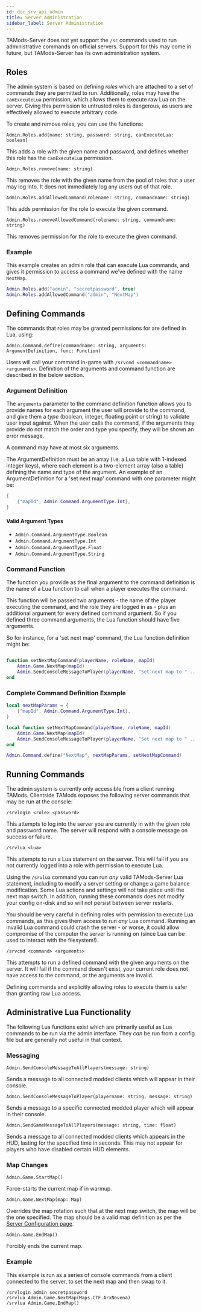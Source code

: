 ```yaml
---
id: doc_srv_api_admin
title: Server Administration
sidebar_label: Server Administration
---
```


TAMods-Server does not yet support the `/sc` commands used to run administrative commands on official servers. Support for this may come in future, but TAMods-Server has its own administration system.

## Roles

The admin system is based on defining _roles_ which are attached to a set of commands they are permitted to run. Additionally, roles may have the `canExecuteLua` permission, which allows them to execute raw Lua on the server. Giving this permission to untrusted roles is dangerous, as users are effectively allowed to execute arbitrary code.

To create and remove roles, you can use the functions:

`Admin.Roles.add(name: string, password: string, canExecuteLua: boolean)`

This adds a role with the given name and password, and defines whether this role has the `canExecuteLua` permission.

`Admin.Roles.remove(name: string)`

This removes the role with the given name from the pool of roles that a user may log into. It does not immediately log any users out of that role.

`Admin.Roles.addAllowedCommand(rolename: string, commandname: string)`

This adds permission for the role to execute the given command.

`Admin.Roles.removeAllowedCommand(rolename: string, commandname: string)`

This removes permission for the role to execute the given command.

### Example

This example creates an admin role that can execute Lua commands, and gives it permission to access a command we've defined with the name `NextMap`.

```lua
Admin.Roles.add("admin", "secretpassword", true)
Admin.Roles.addAllowedCommand("admin", "NextMap")
```

## Defining Commands

The commands that roles may be granted permissions for are defined in Lua, using:

`Admin.Command.define(commandname: string, arguments: ArgumentDefinition, func: Function)`

Users will call your command in-game with `/srvcmd <commandname> <arguments>`. Definition of the arguments and command function are described in the below section.

### Argument Definition

The `arguments` parameter to the command definition function allows you to provide names for each argument the user will provide to the command, and give them a _type_ (boolean, integer, floating point or string) to validate user input against. When the user calls the command, if the arguments they provide do not match the order and type you specify, they will be shown an error message.

A command may have at most six arguments.

The ArgumentDefinition must be an array (i.e. a Lua table with 1-indexed integer keys), where each element is a two-element array (also a table) defining the name and type of the argument. An example of an ArgumentDefinition for a 'set next map' command with one parameter might be:

```lua
{
    {"mapId", Admin.Command.ArgumentType.Int},
}
```

#### Valid Argument Types

- `Admin.Command.ArgumentType.Boolean`
- `Admin.Command.ArgumentType.Int`
- `Admin.Command.ArgumentType.Float`
- `Admin.Command.ArgumentType.String`

### Command Function

The function you provide as the final argument to the command definition is the name of a Lua function to call when a player executes the command.

This function will be passed two arguments - the name of the player executing the command, and the role they are logged in as - plus an additional argument for every defined command argument. So if you defined three command arguments, the Lua function should have five arguments.

So for instance, for a 'set next map' command, the Lua function definition might be:

```lua

function setNextMapCommand(playerName, roleName, mapId)
    Admin.Game.NextMap(mapId)
    Admin.SendConsoleMessageToPlayer(playerName, "Set next map to " .. mapId)
end

```

### Complete Command Definition Example

```lua
local nextMapParams = {
    {"mapId", Admin.Command.ArgumentType.Int},
}

local function setNextMapCommand(playerName, roleName, mapId)
    Admin.Game.NextMap(mapId)
    Admin.SendConsoleMessageToPlayer(playerName, "Set next map to " .. mapId)
end

Admin.Command.define("NextMap", nextMapParams, setNextMapCommand)
```

## Running Commands

The admin system is currently only accessible from a client running TAMods. Clientside TAMods exposes the following server commands that may be run at the console:

`/srvlogin <role> <password>`

This attempts to log into the server you are currently in with the given role and password name. The server will respond with a console message on success or failure.

`/srvlua <lua>`

This attempts to run a Lua statement on the server. This will fail if you are not currently logged into a role with permission to execute Lua.

Using the `/srvlua` command you can run _any_ valid TAMods-Server Lua statement, including to modify a server setting or change a game balance modification. Some Lua actions and settings will not take place until the next map switch. In addition, running these commands does not modify your config on-disk and so will not persist between server restarts.

You should be very careful in defining roles with permission to execute Lua commands, as this gives them access to run _any_ Lua command. Running an invalid Lua command could crash the server - or worse, it could allow compromise of the computer the server is running on (since Lua can be used to interact with the filesystem!).

`/srvcmd <command> <arguments>`

This attempts to run a defined command with the given arguments on the server. It will fail if the command doesn't exist, your current role does not have access to the command, or the arguments are invalid.

Defining commands and explicitly allowing roles to execute them is safer than granting raw Lua access.

## Administrative Lua Functionality

The following Lua functions exist which are primarily useful as Lua commands to be run via the admin interface. They _can_ be run from a config file but are generally not useful in that context.

### Messaging

`Admin.SendConsoleMessageToAllPlayers(message: string)`

Sends a message to all connected modded clients which will appear in their console.

`Admin.SendConsoleMessageToPlayer(playername: string, message: string)`

Sends a message to a specific connected modded player which will appear in their console.

`Admin.SendGameMessageToAllPlayers(message: string, time: float)`

Sends a message to all connected modded clients which appears in the HUD, lasting for the specified time in seconds. This may not appear for players who have disabled certain HUD elements.

### Map Changes

`Admin.Game.StartMap()`

Force-starts the current map if in warmup.

`Admin.Game.NextMap(map: Map)`

Overrides the map rotation such that at the next map switch, the map will be the one specified. The map should be a valid map definition as per the [Server Configuration page](doc_srv_api_serverconfig.md#maps).

`Admin.Game.EndMap()`

Forcibly ends the current map.

### Example

This example is run as a series of console commands from a client connected to the server, to set the next map and then swap to it.

```
/srvlogin admin secretpassword
/srvlua Admin.Game.NextMap(Maps.CTF.ArxNovena)
/srvlua Admin.Game.EndMap()
```